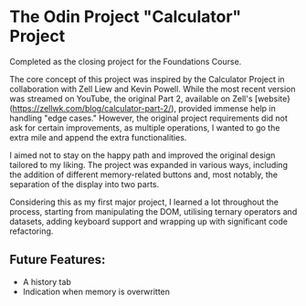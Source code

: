# The Odin Project "Calculator" Project  


Completed as the closing project for the Foundations Course.  


The core concept of this project was inspired by the Calculator Project in collaboration with Zell Liew and Kevin Powell. While the most recent version was streamed on YouTube, the original Part 2, available on Zell's [website}(https://zellwk.com/blog/calculator-part-2/), provided immense help in handling "edge cases." 
However, the original project requirements did not ask for certain improvements, as multiple operations, I wanted to go the extra mile and append the extra functionalities.  


I aimed not to stay on the happy path and improved the original design tailored to my liking. The project was expanded in various ways, including the addition of different memory-related buttons and, most notably, the separation of the display into two parts.  


Considering this as my first major project, I learned a lot throughout the process, starting from manipulating the DOM, utilising ternary operators and datasets, adding keyboard support and wrapping up with significant code refactoring.  


## Future Features: 
* A history tab
* Indication when memory is overwritten

